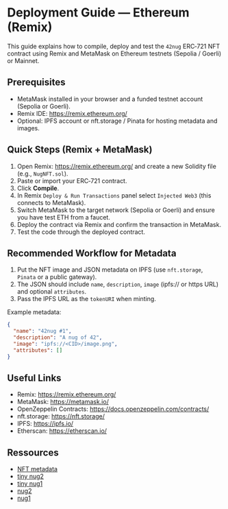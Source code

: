 # Deployment Guide — Ethereum (Remix)

This guide explains how to compile, deploy and test the `42nug` ERC‑721 NFT contract using Remix and MetaMask on Ethereum testnets (Sepolia / Goerli) or Mainnet.

## Prerequisites

- MetaMask installed in your browser and a funded testnet account (Sepolia or Goerli).
- Remix IDE: https://remix.ethereum.org/
- Optional: IPFS account or nft.storage / Pinata for hosting metadata and images.

## Quick Steps (Remix + MetaMask)

1. Open Remix: https://remix.ethereum.org/ and create a new Solidity file (e.g., `NugNFT.sol`).
2. Paste or import your ERC‑721 contract.
3. Click **Compile**.
4. In Remix `Deploy & Run Transactions` panel select `Injected Web3` (this connects to MetaMask).
5. Switch MetaMask to the target network (Sepolia or Goerli) and ensure you have test ETH from a faucet.
6. Deploy the contract via Remix and confirm the transaction in MetaMask.
7. Test the code through the deployed contract.

## Recommended Workflow for Metadata

1. Put the NFT image and JSON metadata on IPFS (use `nft.storage`, `Pinata` or a public gateway).
2. The JSON should include `name`, `description`, `image` (ipfs:// or https URL) and optional `attributes`.
3. Pass the IPFS URL as the `tokenURI` when minting.

Example metadata:
```json
{
  "name": "42nug #1",
  "description": "A nug of 42",
  "image": "ipfs://<CID>/image.png",
  "attributes": []
}
```

## Useful Links

- Remix: https://remix.ethereum.org/
- MetaMask: https://metamask.io/
- OpenZeppelin Contracts: https://docs.openzeppelin.com/contracts/
- nft.storage: https://nft.storage/
- IPFS: https://ipfs.io/
- Etherscan: https://etherscan.io/

## Ressources

 - [NFT metadata](bafkreich7tg7nywdor7iyrs4gsgvsfx6vpfidwduqzfiwrr6ktldozlzcy)
 - [tiny nug2](https://violet-peaceful-worm-927.mypinata.cloud/ipfs/bafkreicyvboy2rmy24x56bf7gvlnda4royiqw42mirgi25bbjbwokms4qe)
 - [tiny nug1](https://violet-peaceful-worm-927.mypinata.cloud/ipfs/bafkreifg3p463d3yax4lmffkhkomp2wjq4fxqq62wfsmpmef55tzhohy5e)
 - [nug2](https://violet-peaceful-worm-927.mypinata.cloud/ipfs/bafybeic4hvotlbvt5jveb6cgivrfhxxkamahqii3hy5fli5bl6kwy4hjv4)
 - [nug1](https://violet-peaceful-worm-927.mypinata.cloud/ipfs/bafybeihhrt5yqzjaw2sun7laq2lgmkmmafmsvkgt6qevxmpeioesp6252a)